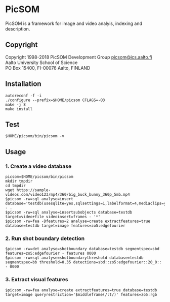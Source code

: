 # PicSOM

PicSOM is a framework for image and video analyis, indexing and description.

## Copyright

Copyright 1998-2018 PicSOM Development Group <picsom@ics.aalto.fi>  
Aalto University School of Science  
PO Box 15400, FI-00076 Aalto, FINLAND

## Installation

```
autoreconf -f -i  
./configure --prefix=$HOME/picsom CFLAGS=-O3  
make -j 8  
make install
```

## Test

```$HOME/picsom/bin/picsom -v```

## Usage 

### 1. Create a video database

```
picsom=$HOME/picsom/bin/picsom  
mkdir tmpdir  
cd tmpdir  
wget https://sample-videos.com/video123/mp4/360/big_buck_bunny_360p_5mb.mp4  
$picsom -rw=sql analyse=insert database='testdb(usesqlite=yes,sqlsettings=1,labelformat=4,mediaclips=yes)' - .  
$picsom -rw=sql analyse=insertsubobjects database=testdb target=video+file videoinsert=frames - '*'  
$picsom -rw=fea -Dfeatures=2 analyse=create extractfeatures=true database=testdb target=image features=zo5:edgefourier
```

### 2. Run shot boundary detection

```
$picsom -rw=det analyse=shotboundary database=testdb segmentspec=sbd features=zo5:edgefourier - features 0000
$picsom -rw=sql analyse=shotboundarythreshold database=testdb segmentspec=bb threshold=0.35 detections=sbd::zo5:edgefourier::20_0:: - 0000
```

### 3. Extract visual features

```
$picsom -rw=fea analyse=create extractfeatures=true database=testdb target=image queryrestriction='$middleframe(/:t/)' features=zo5:rgb
```
